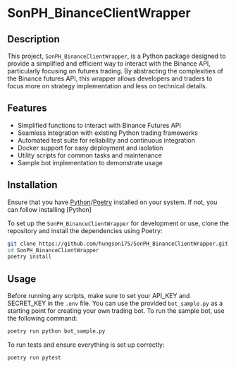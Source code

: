 # SonPH_BinanceClientWrapper

## Description

This project, `SonPH_BinanceClientWrapper`, is a Python package designed to provide a simplified and efficient way to interact with the Binance API, particularly focusing on futures trading. By abstracting the complexities of the Binance futures API, this wrapper allows developers and traders to focus more on strategy implementation and less on technical details.

## Features

- Simplified functions to interact with Binance Futures API
- Seamless integration with existing Python trading frameworks
- Automated test suite for reliability and continuous integration
- Docker support for easy deployment and isolation
- Utility scripts for common tasks and maintenance
- Sample bot implementation to demonstrate usage

## Installation

Ensure that you have [Python](https://www.digitalocean.com/community/tutorials/how-to-install-python-3-and-set-up-a-programming-environment-on-ubuntu-22-04)/[Poetry](https://www.digitalocean.com/community/tutorials/how-to-install-poetry-to-manage-python-dependencies-on-ubuntu-22-04) installed on your system. If not, you can follow installing [Python]  

To set up the `SonPH_BinanceClientWrapper` for development or use, clone the repository and install the dependencies using Poetry:

```bash
git clone https://github.com/hungson175/SonPH_BinanceClientWrapper.git
cd SonPH_BinanceClientWrapper
poetry install
```

## Usage

Before running any scripts, make sure to set your API_KEY and SECRET_KEY in the `.env` file. You can use the provided `bot_sample.py` as a starting point for creating your own trading bot. To run the sample bot, use the following command:

```bash
poetry run python bot_sample.py
```

To run tests and ensure everything is set up correctly:

```bash
poetry run pytest
```
